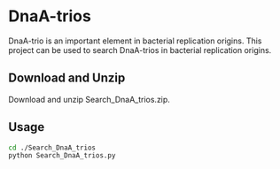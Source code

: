 # DnaA-trios
DnaA-trio is an important element in bacterial replication origins. This project can be used to search DnaA-trios in bacterial replication origins.

## Download and Unzip
Download and unzip Search_DnaA_trios.zip.

## Usage
```sh
cd ./Search_DnaA_trios
python Search_DnaA_trios.py
```
